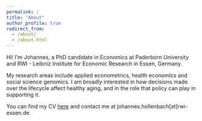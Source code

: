 ```yaml
---
permalink: /
title: "About"
author_profile: true
redirect_from: 
  - /about/
  - /about.html
---
```


Hi! I'm Johannes, a PhD candidate in Economics at Paderborn University and RWI - Leibniz Institute for Economic Research in Essen, Germany.

My research areas include applied econometrics, health economics and social science genomics. I am broadly interested in how decisions made over the lifecycle affect healthy aging, and in the role that policy can play in supporting it. 
<!-- As part of my work in policy consulting at RWI, I have also written about the digitalization and the economic situation of hospitals.) -->

You can find my CV [here](https://s3joholl.github.io/files/hollenbach_cv.pdf) and contact me at johannes.hollenbach[at]rwi-essen.de.